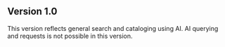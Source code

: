 ## Version 1.0
This version reflects general search and cataloging using AI.
AI querying and requests is not possible in this version.
